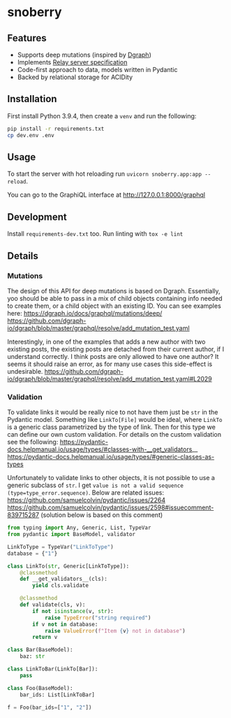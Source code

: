 # snoberry

## Features
* Supports deep mutations (inspired by [Dgraph](https://dgraph.io/docs/graphql/mutations/deep/))
* Implements [Relay server specification](https://relay.dev/docs/guides/graphql-server-specification/)
* Code-first approach to data, models written in Pydantic
* Backed by relational storage for ACIDity

## Installation

First install Python 3.9.4, then create a `venv` and run the following:

```bash
pip install -r requirements.txt
cp dev.env .env
```

## Usage

To start the server with hot reloading run `uvicorn snoberry.app:app --reload`.

You can go to the GraphiQL interface at http://127.0.0.1:8000/graphql

## Development

Install `requirements-dev.txt` too. Run linting with `tox -e lint`


## Details

### Mutations

The design of this API for deep mutations is based on Dgraph. Essentially, yoo should be able to pass in a mix of child objects containing info needed to create them, or a child object with an existing ID. You can see examples here:
https://dgraph.io/docs/graphql/mutations/deep/
https://github.com/dgraph-io/dgraph/blob/master/graphql/resolve/add_mutation_test.yaml

Interestingly, in one of the examples that adds a new author with two existing posts, the existing posts are detached from their current author, if I understand correctly. I think posts are only allowed to have one author? It seems it should raise an error, as for many use cases this side-effect is undesirable.
https://github.com/dgraph-io/dgraph/blob/master/graphql/resolve/add_mutation_test.yaml#L2029

### Validation

To validate links it would be really nice to not have them just be `str` in the Pydantic model. Something like `LinkTo[File]` would be ideal, where `LinkTo` is a generic class parametrized by the type of link. Then for this type we can define our own custom validation. For details on the custom validation see the following:
https://pydantic-docs.helpmanual.io/usage/types/#classes-with-__get_validators__
https://pydantic-docs.helpmanual.io/usage/types/#generic-classes-as-types

Unfortunately to validate links to other objects, it is not possible to use a generic subclass of `str`. I get `value is not a valid sequence (type=type_error.sequence)`. Below are related issues:
https://github.com/samuelcolvin/pydantic/issues/2264
https://github.com/samuelcolvin/pydantic/issues/2598#issuecomment-839715287 (solution below is based on this comment)

```python
from typing import Any, Generic, List, TypeVar
from pydantic import BaseModel, validator

LinkToType = TypeVar("LinkToType")
database = {"1"}

class LinkTo(str, Generic[LinkToType]):
    @classmethod
    def __get_validators__(cls):
        yield cls.validate

    @classmethod
    def validate(cls, v):
        if not isinstance(v, str):
            raise TypeError("string required")
        if v not in database:
            raise ValueError(f"Item {v} not in database")
        return v

class Bar(BaseModel):
    baz: str

class LinkToBar(LinkTo[Bar]):
    pass

class Foo(BaseModel):
    bar_ids: List[LinkToBar]

f = Foo(bar_ids=["1", "2"])
```
